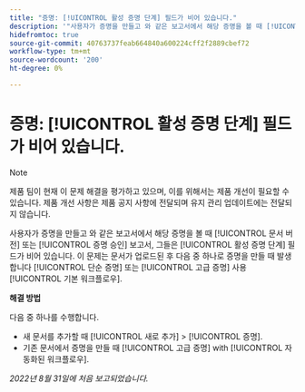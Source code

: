 ```yaml
---
title: "증명: [!UICONTROL 활성 증명 단계] 필드가 비어 있습니다."
description: '"사용자가 증명을 만들고 와 같은 보고서에서 해당 증명을 볼 때 [!UICONTROL 문서 버전] 또는 [!UICONTROL 증명 승인] 보고서, 그들은 [!UICONTROL 활성 증명 단계] 필드가 비어 있습니다. 이 문제는 문서가 업로드된 후 다음 중 하나로 증명을 만들 때 발생합니다 [!UICONTROL 단순 증명] 또는 [!UICONTROL 고급 증명] 사용 [!UICONTROL 기본 워크플로우].'
hidefromtoc: true
source-git-commit: 40763737feab664840a600224cff2f2889cbef72
workflow-type: tm+mt
source-wordcount: '200'
ht-degree: 0%

---
```



# 증명: [!UICONTROL 활성 증명 단계] 필드가 비어 있습니다.

<!-- This Known Issue is on the TOC for both Workfront and Workfront Proof-->

>[!NOTE]
>
>제품 팀이 현재 이 문제 해결을 평가하고 있으며, 이를 위해서는 제품 개선이 필요할 수 있습니다. 제품 개선 사항은 제품 공지 사항에 전달되며 유지 관리 업데이트에는 전달되지 않습니다.

사용자가 증명을 만들고 와 같은 보고서에서 해당 증명을 볼 때 [!UICONTROL 문서 버전] 또는 [!UICONTROL 증명 승인] 보고서, 그들은 [!UICONTROL 활성 증명 단계] 필드가 비어 있습니다. 이 문제는 문서가 업로드된 후 다음 중 하나로 증명을 만들 때 발생합니다 [!UICONTROL 단순 증명] 또는 [!UICONTROL 고급 증명] 사용 [!UICONTROL 기본 워크플로우].

**해결 방법**

다음 중 하나를 수행합니다.

* 새 문서를 추가할 때 [!UICONTROL 새로 추가] > [!UICONTROL 증명].
* 기존 문서에서 증명을 만들 때 [!UICONTROL 고급 증명] with [!UICONTROL 자동화된 워크플로우].

_2022년 8월 31일에 처음 보고되었습니다._

